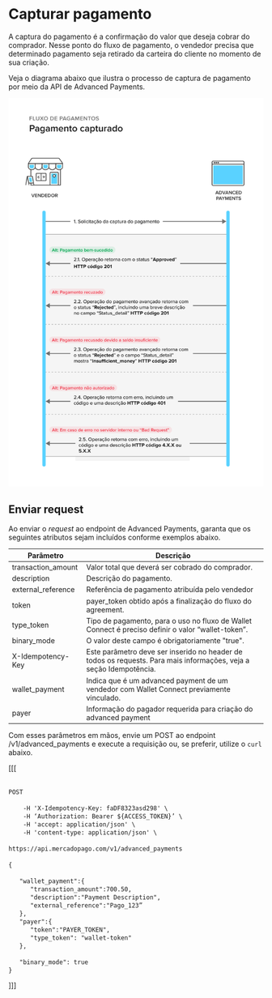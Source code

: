 # Capturar pagamento

A captura do pagamento é a confirmação do valor que deseja cobrar do comprador. Nesse ponto do fluxo de pagamento, o vendedor precisa que determinado pagamento seja retirado da carteira do cliente no momento de sua criação.

Veja o diagrama abaixo que ilustra o processo de captura de pagamento por meio da API de Advanced Payments.

![Capture-payment-flow](/images/wallet-connect/captured-payment.pt.png)

## Enviar request

Ao enviar o _request_ ao endpoint de Advanced Payments, garanta que os seguintes atributos sejam incluídos conforme exemplos abaixo.

| Parâmetro  | Descrição  |
| --- | --- |
| transaction_amount  | Valor total que deverá ser cobrado do comprador.  |
| description  | Descrição do pagamento.  |
| external_reference  | Referência de pagamento atribuída pelo vendedor  |
| token  | payer_token obtido após a finalização do fluxo do agreement.  |
| type_token  | Tipo de pagamento, para o uso no fluxo de Wallet Connect é preciso definir o valor “wallet-token”.  |
| binary_mode  | O valor deste campo é obrigatoriamente "true".  |
| X-Idempotency-Key  | Este parâmetro deve ser inserido no header de todos os requests. Para mais informações, veja a seção Idempotência.  |
| wallet_payment  | Indica que é um advanced payment de um vendedor com Wallet Connect previamente vinculado.  |
| payer  | Informação do pagador requerida para criação do advanced payment  |


Com esses parâmetros em mãos, envie um POST ao endpoint /v1/advanced_payments e execute a requisição ou, se preferir, utilize o `curl` abaixo.

[[[
```curl

POST

    -H 'X-Idempotency-Key: faDF8323asd298' \
    -H ‘Authorization: Bearer ${ACCESS_TOKEN}’ \
    -H 'accept: application/json' \
    -H 'content-type: application/json' \

https://api.mercadopago.com/v1/advanced_payments

{

   "wallet_payment":{
      "transaction_amount":700.50,
      "description":"Payment Description",
      "external_reference":"Pago_123”     
   },
   "payer":{
      "token":"PAYER_TOKEN",
      "type_token": "wallet-token"
   },

   "binary_mode": true
}

```
]]]
